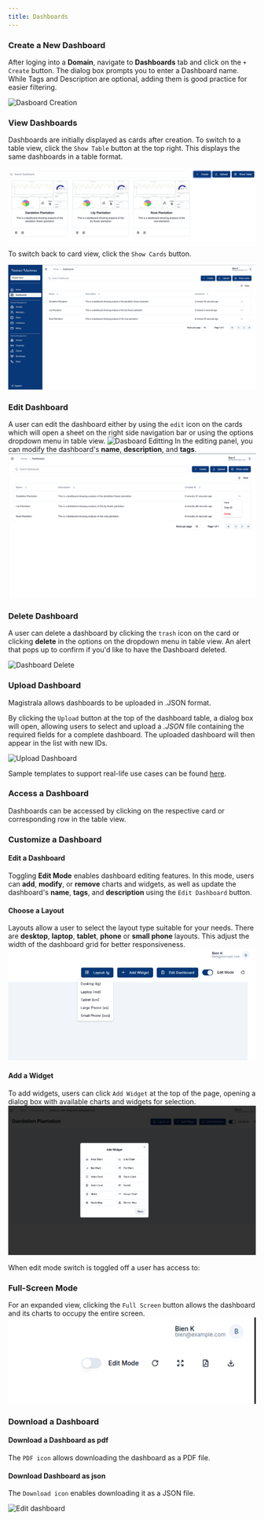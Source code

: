 ```yaml
---
title: Dashboards
---
```


### Create a New Dashboard

After loging into a **Domain**, navigate to **Dashboards** tab and click on the `+ Create` button. The dialog box prompts you to enter a Dashboard name. While Tags and Description are optional, adding them is good practice for easier filtering.

![Dasboard Creation](../img/dashboards/dashboard-create.png)

### View Dashboards
Dashboards are initially displayed as cards after creation. To switch to a table view, click the `Show Table` button at the top right. This displays the same dashboards in a table format.

![Show Table](../img/dashboards/show-table.png)

To switch back to card view, click the `Show Cards` button.

![Dashboard Table](../img/dashboards/table-view.png)


### Edit Dashboard

A user can edit the dashboard either by using the `edit` icon on the cards which will open a sheet on the right side navigation bar or using the options dropdown menu in table view. 
![Dasboard Editting](../img/dashboards/edit-dashboard.png)
In the editing panel, you can modify the dashboard's **name**, **description**, and **tags**.
![Dasboard Action Buttons](../img/dashboards/dash-actions.png)

### Delete Dashboard

A user can delete a dashboard by clicking the `trash` icon on the card or clicking **delete** in the options on the dropdown menu in table view.
An alert that pops up to confirm if you'd like to have the Dashboard deleted.

![Dashboard Delete](../img/dashboards/delet-dashboard.png)

### Upload Dashboard

Magistrala allows dashboards to be uploaded in .JSON format.

By clicking the `Upload` button at the top of the dashboard table, a dialog box will open, allowing users to select and upload a _.JSON_ file containing the required fields for a complete dashboard. The uploaded dashboard will then appear in the list with new IDs. 

![Upload Dashboard](../img/dashboards/upload-dashboard.png)

Sample templates to support real-life use cases can be found [here](https://github.com/absmach/magistrala-ui/tree/main/samples/dashboard-templates).

### Access a Dashboard

Dashboards can be accessed by clicking on the respective card or corresponding row in the table view.

### Customize a Dashboard
#### Edit a Dashboard
Toggling **Edit Mode** enables dashboard editing features. In this mode, users can **add**, **modify**, or **remove** charts and widgets, as well as update the dashboard's **name**, **tags**, and **description** using the `Edit Dashboard` button.

#### Choose a Layout
Layouts allow a user to select the layout type suitable for your needs.
There are **desktop**, **laptop**, **tablet**, **phone** or **small phone** layouts. This adjust the width of the dashboard grid for better responsiveness.
![Dashboard Layouts](../img/dashboards/layouts.png)

#### Add a Widget
To add widgets, users can click `Add Widget` at the top of the page, opening a dialog box with available charts and widgets for selection.
![Dashboard Layouts](../img/dashboards/add-widget.png)

When edit mode switch is toggled off a user has access to:

### Full-Screen Mode

For an expanded view, clicking the `Full Screen` button allows the dashboard and its charts to occupy the entire screen.
![Dashboard Icons](../img/dashboards/content-buttons.png)

### Download a Dashboard
#### Download a Dashboard as pdf

The `PDF icon` allows downloading the dashboard as a PDF file.

#### Download Dashboard as json

The `Download icon` enables downloading it as a JSON file.

![Edit dashboard](../img/dashboards/view-dashboard.png)

